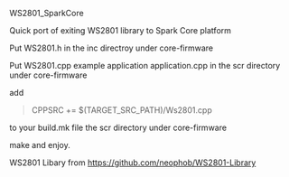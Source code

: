 WS2801_SparkCore

Quick port of exiting WS2801 library to Spark Core platform

Put WS2801.h in the inc directroy under core-firmware

Put WS2801.cpp example application application.cpp in the scr directory under core-firmware

add

>CPPSRC += $(TARGET_SRC_PATH)/Ws2801.cpp

to your build.mk file the scr directory under core-firmware

make and enjoy.

WS2801 Libary from https://github.com/neophob/WS2801-Library
